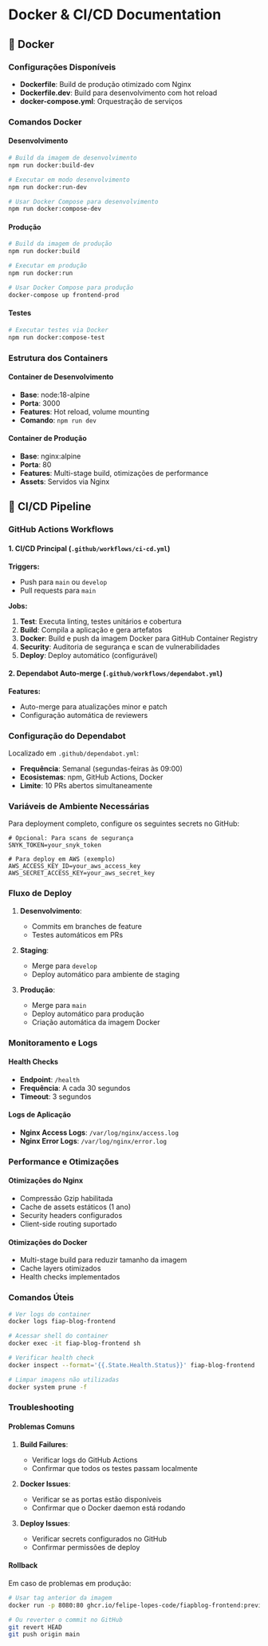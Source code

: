 # Docker & CI/CD Documentation

## 🐳 Docker

### Configurações Disponíveis

- **Dockerfile**: Build de produção otimizado com Nginx
- **Dockerfile.dev**: Build para desenvolvimento com hot reload
- **docker-compose.yml**: Orquestração de serviços

### Comandos Docker

#### Desenvolvimento
```bash
# Build da imagem de desenvolvimento
npm run docker:build-dev

# Executar em modo desenvolvimento
npm run docker:run-dev

# Usar Docker Compose para desenvolvimento
npm run docker:compose-dev
```

#### Produção
```bash
# Build da imagem de produção
npm run docker:build

# Executar em produção
npm run docker:run

# Usar Docker Compose para produção
docker-compose up frontend-prod
```

#### Testes
```bash
# Executar testes via Docker
npm run docker:compose-test
```

### Estrutura dos Containers

#### Container de Desenvolvimento
- **Base**: node:18-alpine
- **Porta**: 3000
- **Features**: Hot reload, volume mounting
- **Comando**: `npm run dev`

#### Container de Produção
- **Base**: nginx:alpine
- **Porta**: 80
- **Features**: Multi-stage build, otimizações de performance
- **Assets**: Servidos via Nginx

## 🚀 CI/CD Pipeline

### GitHub Actions Workflows

#### 1. CI/CD Principal (`.github/workflows/ci-cd.yml`)

**Triggers:**
- Push para `main` ou `develop`
- Pull requests para `main`

**Jobs:**
1. **Test**: Executa linting, testes unitários e cobertura
2. **Build**: Compila a aplicação e gera artefatos
3. **Docker**: Build e push da imagem Docker para GitHub Container Registry
4. **Security**: Auditoria de segurança e scan de vulnerabilidades
5. **Deploy**: Deploy automático (configurável)

#### 2. Dependabot Auto-merge (`.github/workflows/dependabot.yml`)

**Features:**
- Auto-merge para atualizações minor e patch
- Configuração automática de reviewers

### Configuração do Dependabot

Localizado em `.github/dependabot.yml`:
- **Frequência**: Semanal (segundas-feiras às 09:00)
- **Ecosistemas**: npm, GitHub Actions, Docker
- **Limite**: 10 PRs abertos simultaneamente

### Variáveis de Ambiente Necessárias

Para deployment completo, configure os seguintes secrets no GitHub:

```env
# Opcional: Para scans de segurança
SNYK_TOKEN=your_snyk_token

# Para deploy em AWS (exemplo)
AWS_ACCESS_KEY_ID=your_aws_access_key
AWS_SECRET_ACCESS_KEY=your_aws_secret_key
```

### Fluxo de Deploy

1. **Desenvolvimento**: 
   - Commits em branches de feature
   - Testes automáticos em PRs

2. **Staging**:
   - Merge para `develop`
   - Deploy automático para ambiente de staging

3. **Produção**:
   - Merge para `main`
   - Deploy automático para produção
   - Criação automática da imagem Docker

### Monitoramento e Logs

#### Health Checks
- **Endpoint**: `/health`
- **Frequência**: A cada 30 segundos
- **Timeout**: 3 segundos

#### Logs de Aplicação
- **Nginx Access Logs**: `/var/log/nginx/access.log`
- **Nginx Error Logs**: `/var/log/nginx/error.log`

### Performance e Otimizações

#### Otimizações do Nginx
- Compressão Gzip habilitada
- Cache de assets estáticos (1 ano)
- Security headers configurados
- Client-side routing suportado

#### Otimizações do Docker
- Multi-stage build para reduzir tamanho da imagem
- Cache layers otimizados
- Health checks implementados

### Comandos Úteis

```bash
# Ver logs do container
docker logs fiap-blog-frontend

# Acessar shell do container
docker exec -it fiap-blog-frontend sh

# Verificar health check
docker inspect --format='{{.State.Health.Status}}' fiap-blog-frontend

# Limpar imagens não utilizadas
docker system prune -f
```

### Troubleshooting

#### Problemas Comuns

1. **Build Failures**:
   - Verificar logs do GitHub Actions
   - Confirmar que todos os testes passam localmente

2. **Docker Issues**:
   - Verificar se as portas estão disponíveis
   - Confirmar que o Docker daemon está rodando

3. **Deploy Issues**:
   - Verificar secrets configurados no GitHub
   - Confirmar permissões de deploy

#### Rollback

Em caso de problemas em produção:

```bash
# Usar tag anterior da imagem
docker run -p 8080:80 ghcr.io/felipe-lopes-code/fiapblog-frontend:previous-tag

# Ou reverter o commit no GitHub
git revert HEAD
git push origin main
```
